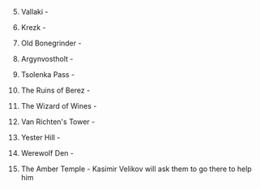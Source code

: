 5. Vallaki -
8. Krezk - 



6. Old Bonegrinder - 
7. Argynvostholt - 
9. Tsolenka Pass - 
10. The Ruins of Berez - 
12. The Wizard of Wines - 
11. Van Richten's Tower - 
13. Yester Hill - 
14. Werewolf Den - 
15. The Amber Temple - Kasimir Velikov will ask them to go there to help him
